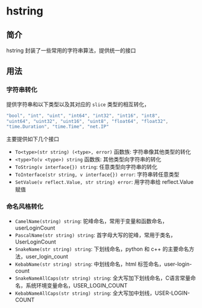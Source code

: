 # hstring

## 简介

hstring 封装了一些常用的字符串算法，提供统一的接口

## 用法

### 字符串转化

提供字符串和以下类型以及其对应的 `slice` 类型的相互转化，

``` go
"bool", "int", "uint", "int64", "int32", "int16", "int8",
"uint64", "uint32", "uint16", "uint8", "float64", "float32",
"time.Duration", "time.Time", "net.IP"
```

主要提供如下几个接口

- `To<type>(str string) (<type>, error)` 函数族: 字符串像其他类型的转化
- `<type>To(v <type>) string` 函数族: 其他类型向字符串的转化
- `ToString(v interface{}) string`: 任意类型向字符串的转化
- `ToInterface(str string, v interface{}) error`: 字符串转任意类型
- `SetValue(v reflect.Value, str string) error`: 用字符串给 reflect.Value 赋值

### 命名风格转化

- `CamelName(string) string`: 驼峰命名，常用于变量和函数命名，userLoginCount
- `PascalName(str string) string`: 首字母大写的驼峰，常用于类名，UserLoginCount
- `SnakeName(str string) string`: 下划线命名，python 和 c++ 的主要命名方法，user_login_count
- `KebabName(str string) string`: 中划线命名，html 标签命名，user-login-count
- `SnakeNameAllCaps(str string) string`: 全大写加下划线命名，C语言常量命名，系统环境变量命名，USER_LOGIN_COUNT
- `KebabNameAllCaps(str string) string`: 全大写加中划线，USER-LOGIN-COUNT
